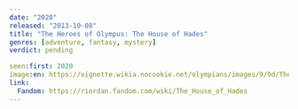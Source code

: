 ```yaml
---
date: "2020"
released: "2013-10-08"
title: "The Heroes of Olympus: The House of Hades"
genres: [adventure, fantasy, mystery]
verdict: pending

seen:first: 2020
image:en: https://vignette.wikia.nocookie.net/olympians/images/9/9d/The_House_of_Hades.jpg/revision/latest?cb=20130531133315
link:
  Fandom: https://riordan.fandom.com/wiki/The_House_of_Hades
---
```

